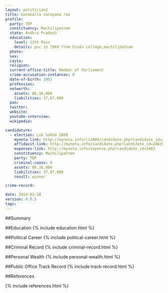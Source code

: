 ```yaml
---
layout: politician2
title: konakalla narayana rao
profile: 
  party: TDP
  constituency: Machilipatnam
  state: Andhra Pradesh
  education: 
    level: 12th Pass
    details: puc in 1969 from hindu college,machilipatnam
  photo: 
  sex: 
  caste: 
  religion: 
  current-office-title: Member of Parliament
  crime-accusation-instances: 0
  date-of-birth: 1951
  profession: 
  networth: 
    assets: 86,16,000
    liabilities: 37,87,000
  pan: 
  twitter: 
  website: 
  youtube-interview: 
  wikipedia: 

candidature: 
  - election: Lok Sabha 2009
    myneta-link: http://myneta.info/ls2009/candidate.php?candidate_id=2483
    affidavit-link: http://myneta.info/candidate.php?candidate_id=2483&scan=original
    expenses-link: http://myneta.info/expense.php?candidate_id=2483
    constituency: Machilipatnam 
    party: TDP
    criminal-cases: 0
    assets: 86,16,000
    liabilities: 37,87,000
    result: winner 

crime-record: 

date: 2014-01-28
version: 0.0.5
tags: 
---
```

##Summary


##Education
{% include education.html %}


##Political Career
{% include political-career.html %}


##Criminal Record
{% include criminal-record.html %}


##Personal Wealth
{% include personal-wealth.html %}


##Public Office Track Record
{% include track-record.html %}


##References


{% include references.html %}